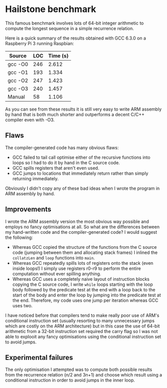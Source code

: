 # Hailstone benchmark

This famous benchmark involves lots of 64-bit integer arithmetic to compute the longest sequence in a simple recurrence relation.

Here is a quick summary of the results obtained with GCC 6.3.0 on a Raspberry Pi 3 running Raspbian:

| Source  | LOC | Time (s) |
| ------- | --- | -------- |
| gcc -O0 | 246 |    2.612 |
| gcc -O1 | 193 |    1.334 |
| gcc -O2 | 247 |    1.423 |
| gcc -O3 | 240 |    1.457 |
| Manual  |  58 |    1.106 |

As you can see from these results it is still very easy to write ARM assembly by hand that is both much shorter and outperforms a decent C/C++ compiler even with -O3.

## Flaws

The compiler-generated code has many obvious flaws:

* GCC failed to tail call optimise either of the recursive functions into loops so I had to do it by hand in the C source code.
* GCC spills registers that aren't even used.
* GCC jumps to locations that immediately return rather than simply returning immediately.

Obviously I didn't copy any of these bad ideas when I wrote the program in ARM assembly by hand.

## Improvements

I wrote the ARM assembly version the most obvious way possible and employs no fancy optimisations at all. So what are the differences between my hand-written code and the compiler-generated code? I would suggest the following:

* Whereas GCC copied the structure of the functions from the C source code (jumping between them and allocating stack frames) I inlined the `collatzLen` and `loop` functions into `main`.
* Whereas GCC repeatedly spills lots of registers onto the stack (even inside loops!) I simply use registers r0-r9 to perform the entire computation without ever spilling anything.
* Whereas GCC uses a completely naive layout of instruction blocks copying the C source code, I write `while` loops starting with the loop body followed by the predicate test at the end with a loop back to the start of the body and enter the loop by jumping into the predicate test at the end. Therefore, my code uses one jump per iteration whereas GCC uses two.

I have noticed before that compilers tend to make really poor use of ARM's conditional instruction set (usually resorting to many unnecessary jumps which are costly on the ARM architecture) but in this case the use of 64-bit arithmetic from a 32-bit instruction set required the carry flag so I was not able to explooit any fancy optimisations using the conditional instruction set to avoid jumps.

## Experimental failures

The only optimisation I attempted was to compute both possible results from the recurrence relation (n/2 and 3n+1) and choose which result using a conditional instruction in order to avoid jumps in the inner loop.

